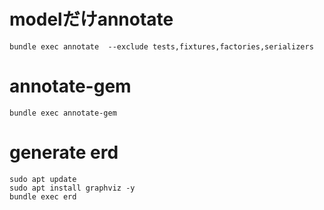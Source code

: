 # modelだけannotate
```
bundle exec annotate  --exclude tests,fixtures,factories,serializers
```
# annotate-gem
```
bundle exec annotate-gem
```
# generate erd
```
sudo apt update
sudo apt install graphviz -y
bundle exec erd
```
